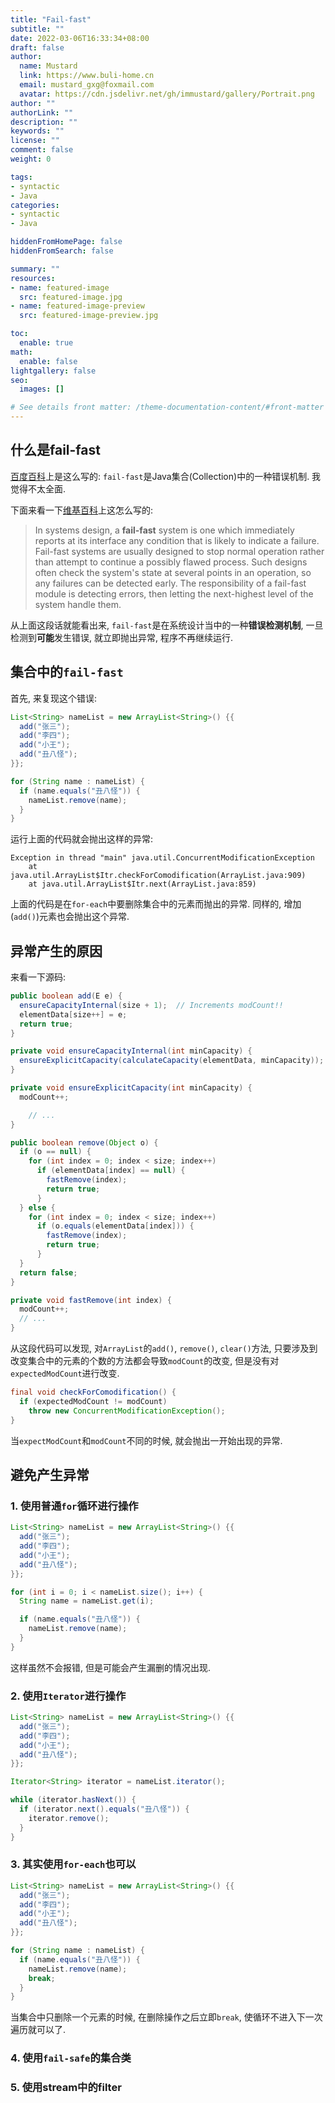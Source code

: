 ```yaml
---
title: "Fail-fast"
subtitle: ""
date: 2022-03-06T16:33:34+08:00
draft: false
author:
  name: Mustard	
  link: https://www.buli-home.cn
  email: mustard_gxg@foxmail.com
  avatar: https://cdn.jsdelivr.net/gh/immustard/gallery/Portrait.png
author: ""
authorLink: ""
description: ""
keywords: ""
license: ""
comment: false
weight: 0

tags:
- syntactic
- Java
categories:
- syntactic
- Java

hiddenFromHomePage: false
hiddenFromSearch: false

summary: ""
resources:
- name: featured-image
  src: featured-image.jpg
- name: featured-image-preview
  src: featured-image-preview.jpg

toc:
  enable: true
math:
  enable: false
lightgallery: false
seo:
  images: []

# See details front matter: /theme-documentation-content/#front-matter
---
```


<!--more-->



## 什么是**fail-fast**

[百度百科](https://baike.baidu.com/item/fail-fast/16329854)上是这么写的: `fail-fast`是Java集合(Collection)中的一种错误机制. 我觉得不太全面. 

下面来看一下[维基百科](https://en.wikipedia.org/wiki/Fail-fast)上这怎么写的: 

> In systems design, a **fail-fast** system is one which immediately reports at its interface any condition that is likely to indicate a failure. Fail-fast systems are usually designed to stop normal operation rather than attempt to continue a possibly flawed process. Such designs often check the system's state at several points in an operation, so any failures can be detected early. The responsibility of a fail-fast module is detecting errors, then letting the next-highest level of the system handle them.

从上面这段话就能看出来, `fail-fast`是在系统设计当中的一种**错误检测机制**, 一旦检测到**可能**发生错误, 就立即抛出异常, 程序不再继续运行. 



## 集合中的`fail-fast`

首先, 来复现这个错误: 

```java
List<String> nameList = new ArrayList<String>() {{
  add("张三");
  add("李四");
  add("小王");
  add("丑八怪");
}};

for (String name : nameList) {
  if (name.equals("丑八怪")) {
    nameList.remove(name);
  }
}
```

运行上面的代码就会抛出这样的异常: 

```log
Exception in thread "main" java.util.ConcurrentModificationException
	at java.util.ArrayList$Itr.checkForComodification(ArrayList.java:909)
	at java.util.ArrayList$Itr.next(ArrayList.java:859)
```

上面的代码是在`for-each`中要删除集合中的元素而抛出的异常. 同样的, 增加(`add()`)元素也会抛出这个异常. 



## 异常产生的原因

来看一下源码: 

```java
public boolean add(E e) {
  ensureCapacityInternal(size + 1);  // Increments modCount!!
  elementData[size++] = e;
  return true;
}

private void ensureCapacityInternal(int minCapacity) {
  ensureExplicitCapacity(calculateCapacity(elementData, minCapacity));
}

private void ensureExplicitCapacity(int minCapacity) {
  modCount++;

	// ...
}

public boolean remove(Object o) {
  if (o == null) {
    for (int index = 0; index < size; index++)
      if (elementData[index] == null) {
        fastRemove(index);
        return true;
      }
  } else {
    for (int index = 0; index < size; index++)
      if (o.equals(elementData[index])) {
        fastRemove(index);
        return true;
      }
  }
  return false;
}

private void fastRemove(int index) {
  modCount++;
  // ...
}
```

从这段代码可以发现, 对`ArrayList`的`add()`, `remove()`, `clear()`方法, 只要涉及到改变集合中的元素的个数的方法都会导致`modCount`的改变, 但是没有对`expectedModCount`进行改变. 

```java
final void checkForComodification() {
  if (expectedModCount != modCount)
    throw new ConcurrentModificationException();
}
```

当`expectModCount`和`modCount`不同的时候, 就会抛出一开始出现的异常. 



## 避免产生异常

### 1. 使用普通`for`循环进行操作

```java
List<String> nameList = new ArrayList<String>() {{
  add("张三");
  add("李四");
  add("小王");
  add("丑八怪");
}};

for (int i = 0; i < nameList.size(); i++) {
  String name = nameList.get(i);

  if (name.equals("丑八怪")) {
    nameList.remove(name);
  }
}
```

这样虽然不会报错, 但是可能会产生漏删的情况出现. 



### 2. 使用`Iterator`进行操作

```java
List<String> nameList = new ArrayList<String>() {{
  add("张三");
  add("李四");
  add("小王");
  add("丑八怪");
}};

Iterator<String> iterator = nameList.iterator();

while (iterator.hasNext()) {
  if (iterator.next().equals("丑八怪")) {
    iterator.remove();
  }
}
```



### 3. 其实使用`for-each`也可以

```java
List<String> nameList = new ArrayList<String>() {{
  add("张三");
  add("李四");
  add("小王");
  add("丑八怪");
}};

for (String name : nameList) {
  if (name.equals("丑八怪")) {
    nameList.remove(name);
    break;
  }
}
```

当集合中只删除一个元素的时候, 在删除操作之后立即`break`, 使循环不进入下一次遍历就可以了. 



### 4. 使用`fail-safe`的集合类

### 5. 使用stream中的filter
